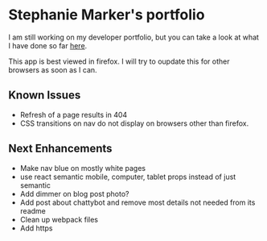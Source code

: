 # Stephanie Marker's portfolio

I am still working on my developer portfolio, but you can take a look at what I have done so far [here](http://www.stephaniemarker.com).

This app is best viewed in firefox. I will try to oupdate this for other browsers as soon as I can.

## Known Issues

* Refresh of a page results in 404
* CSS transitions on nav do not display on browsers other than firefox.

## Next Enhancements

* Make nav blue on mostly white pages
* use react semantic mobile, computer, tablet props instead of just semantic
* Add dimmer on blog post photo?
* Add post about chattybot and remove most details not needed from its readme
* Clean up webpack files
* Add https
